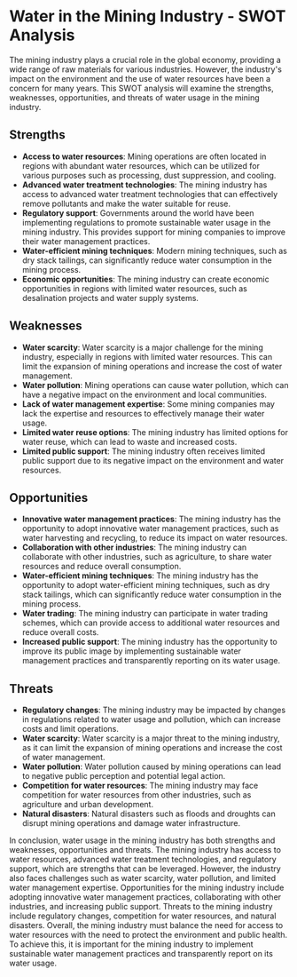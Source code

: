 # Water in the Mining Industry - SWOT Analysis

The mining industry plays a crucial role in the global economy, providing a wide range of raw materials for various industries. However, the industry's impact on the environment and the use of water resources have been a concern for many years. This SWOT analysis will examine the strengths, weaknesses, opportunities, and threats of water usage in the mining industry.

## Strengths

* **Access to water resources**: Mining operations are often located in regions with abundant water resources, which can be utilized for various purposes such as processing, dust suppression, and cooling.
* **Advanced water treatment technologies**: The mining industry has access to advanced water treatment technologies that can effectively remove pollutants and make the water suitable for reuse.
* **Regulatory support**: Governments around the world have been implementing regulations to promote sustainable water usage in the mining industry. This provides support for mining companies to improve their water management practices.
* **Water-efficient mining techniques**: Modern mining techniques, such as dry stack tailings, can significantly reduce water consumption in the mining process.
* **Economic opportunities**: The mining industry can create economic opportunities in regions with limited water resources, such as desalination projects and water supply systems.

## Weaknesses

* **Water scarcity**: Water scarcity is a major challenge for the mining industry, especially in regions with limited water resources. This can limit the expansion of mining operations and increase the cost of water management.
* **Water pollution**: Mining operations can cause water pollution, which can have a negative impact on the environment and local communities.
* **Lack of water management expertise**: Some mining companies may lack the expertise and resources to effectively manage their water usage.
* **Limited water reuse options**: The mining industry has limited options for water reuse, which can lead to waste and increased costs.
* **Limited public support**: The mining industry often receives limited public support due to its negative impact on the environment and water resources.

## Opportunities

* **Innovative water management practices**: The mining industry has the opportunity to adopt innovative water management practices, such as water harvesting and recycling, to reduce its impact on water resources.
* **Collaboration with other industries**: The mining industry can collaborate with other industries, such as agriculture, to share water resources and reduce overall consumption.
* **Water-efficient mining techniques**: The mining industry has the opportunity to adopt water-efficient mining techniques, such as dry stack tailings, which can significantly reduce water consumption in the mining process.
* **Water trading**: The mining industry can participate in water trading schemes, which can provide access to additional water resources and reduce overall costs.
* **Increased public support**: The mining industry has the opportunity to improve its public image by implementing sustainable water management practices and transparently reporting on its water usage.

## Threats

* **Regulatory changes**: The mining industry may be impacted by changes in regulations related to water usage and pollution, which can increase costs and limit operations.
* **Water scarcity**: Water scarcity is a major threat to the mining industry, as it can limit the expansion of mining operations and increase the cost of water management.
* **Water pollution**: Water pollution caused by mining operations can lead to negative public perception and potential legal action.
* **Competition for water resources**: The mining industry may face competition for water resources from other industries, such as agriculture and urban development.
* **Natural disasters**: Natural disasters such as floods and droughts can disrupt mining operations and damage water infrastructure.

In conclusion, water usage in the mining industry has both strengths and weaknesses, opportunities and threats. The mining industry has access to water resources, advanced water treatment technologies, and regulatory support, which are strengths that can be leveraged. However, the industry also faces challenges such as water scarcity, water pollution, and limited water management expertise. Opportunities for the mining industry include adopting innovative water management practices, collaborating with other industries, and increasing public support. Threats to the mining industry include regulatory changes, competition for water resources, and natural disasters. Overall, the mining industry must balance the need for access to water resources with the need to protect the environment and public health. To achieve this, it is important for the mining industry to implement sustainable water management practices and transparently report on its water usage.
